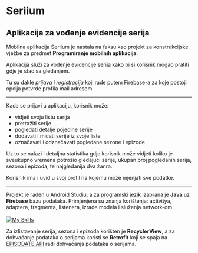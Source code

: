 # Seriium

## Aplikacija za vođenje evidencije serija

Mobilna aplikacija Seriium je nastala na faksu kao projekt za konstrukcijske vježbe za predmet **Programiranje mobilnih aplikacija**.

Aplikacija služi za vođenje evidencije serija kako bi si korisnik mogao pratiti gdje je stao sa gledanjem.

Tu su dakle _prijava i registracija_ koji rade putem Firebase-a za koje postoji opcija potvrde profila mail adresom.

---

Kada se prijavi u aplikaciju, korisnik može:

- vidjeti svoju listu serija
- pretražiti serije
- pogledati detalje pojedine serije
- dodavati i micati serije iz svoje liste
- označavati i odznačavati pogledane sezone i epizode

Uz to se nalazi i detaljna statistika gdje korisnik može vidjeti koliko je sveukupno vremena potrošio gledajući serije, ukupan broj pogledanih serija, sezona i epizoda, te najgledanija dva žanra.

Korisnik ima i uvid u svoj profil na kojemu može mjenjati sve podatke.

---

Projekt je rađen u Android Studiu, a za programski jezik izabrana je **Java** uz **Firebase** bazu podataka. Primjenjena su znanja korištenja: activitya, adaptera, fragmenta, listenera, izrade modela i služenja network-om.
\
\
[![My Skills](https://skills.thijs.gg/icons?i=androidstudio,java,firebase)](https://skills.thijs.gg)

Za izlistavanje serija, sezona i epizoda korišten je **RecyclerView**, a za dohvaćanje podataka o serijama koristi se **Retrofit** koji se spaja na [EPISODATE API](https://www.episodate.com/api) radi dohvaćanja podataka o serijama.
